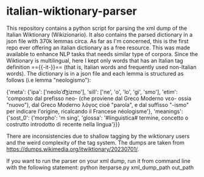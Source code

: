 # italian-wiktionary-parser
This repository contains a python script for parsing the xml dump of the Italian Wiktionary (Wikizionario). It also contains the parsed dictionary in a json file with 370k lemmas circa. As far as I'm concerned, this is the first repo ever offering an italian dictionary as a free resource. This was made available to enhance NLP tasks that needs similar type of corpora. Since the Wiktionary is multilingual, here I kept only words that has an Italian tag definition =={{-it-}}== (that is, Italian words and frequently used non-Italian words). The dictionary is in a json file and each lemma is structured as follows (i.e lemma "neologismo"):

{'meta': {'ipa': ['neoloˈd͡ʒizmo'],
  'sill': ['ne', 'o', 'lo', 'gì', 'smo'],
  'etim': 'composto dal prefisso neo-  (che proviene dal Greco Moderno νεο- ossia "nuovo"), dal Greco Moderno λόγος cioè "parola", e dal suffisso "-ismo" per indicare l\'origine, ricalcando il Francese néologisme'},
 'meanings': {'sost_0': {'morpho': 'm sing',
   'glossa': '#linguistica# termine, concetto o costrutto introdotto di recente nella lingua'}}}

There are inconsistencies due to shallow tagging by the wiktionary users and the weird complexity of the tag system. The dumps are taken from https://dumps.wikimedia.org/itwiktionary/20230701/.

If you want to run the parser on your xml dump, run it from command line with the following statement: 
python iterparse.py xml_dump_path out_path